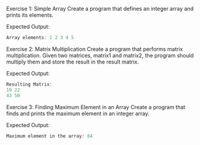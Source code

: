 Exercise 1: Simple Array
Create a program that defines an integer array and prints its elements.

Expected Output:

```c
Array elements: 1 2 3 4 5
```

Exercise 2: Matrix Multiplication
Create a program that performs matrix multiplication. Given two matrices, matrix1 and matrix2, the program should multiply them and store the result in the result matrix.

Expected Output:

```c
Resulting Matrix:
19 22 
43 50 
```

Exercise 3: Finding Maximum Element in an Array
Create a program that finds and prints the maximum element in an integer array.

Expected Output:

```c
Maximum element in the array: 84
```